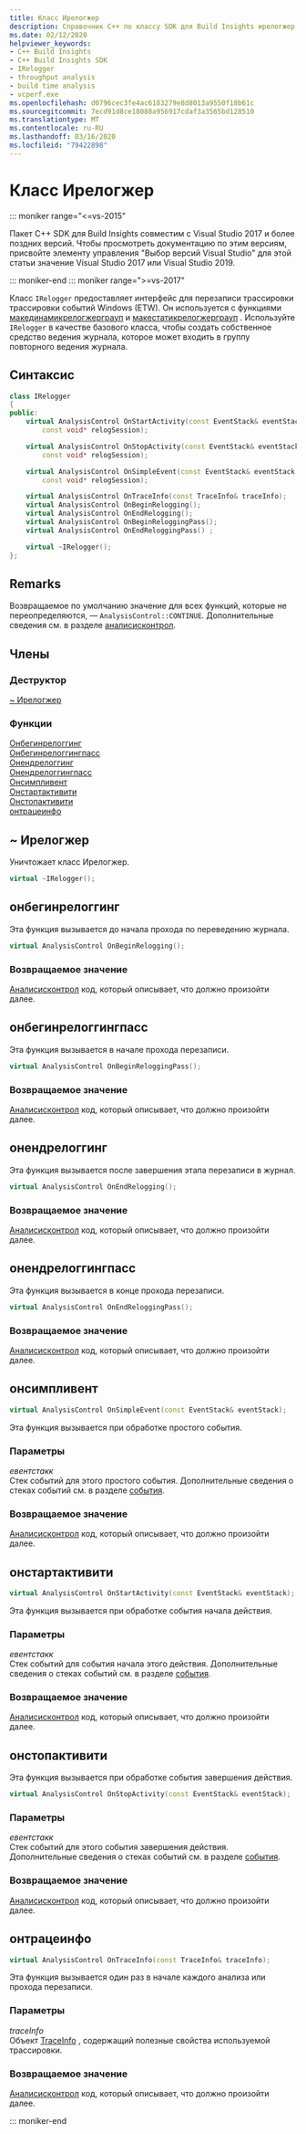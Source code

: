 ```yaml
---
title: Класс Ирелогжер
description: Справочник C++ по классу SDK для Build Insights ирелогжер.
ms.date: 02/12/2020
helpviewer_keywords:
- C++ Build Insights
- C++ Build Insights SDK
- IRelogger
- throughput analysis
- build time analysis
- vcperf.exe
ms.openlocfilehash: d0796cec3fe4ac6183279e8d8013a9550f18b61c
ms.sourcegitcommit: 7ecd91d8ce18088a956917cdaf3a3565bd128510
ms.translationtype: MT
ms.contentlocale: ru-RU
ms.lasthandoff: 03/16/2020
ms.locfileid: "79422898"
---
```

# <a name="irelogger-class"></a>Класс Ирелогжер

::: moniker range="<=vs-2015"

Пакет C++ SDK для Build Insights совместим с Visual Studio 2017 и более поздних версий. Чтобы просмотреть документацию по этим версиям, присвойте элементу управления "Выбор версий Visual Studio" для этой статьи значение Visual Studio 2017 или Visual Studio 2019.

::: moniker-end
::: moniker range=">=vs-2017"

Класс `IRelogger` предоставляет интерфейс для перезаписи трассировки трассировки событий Windows (ETW). Он используется с функциями [макединамикрелогжерграуп](../functions/make-dynamic-relogger-group.md) и [макестатикрелогжерграуп](../functions/make-static-analyzer-group.md) . Используйте `IRelogger` в качестве базового класса, чтобы создать собственное средство ведения журнала, которое может входить в группу повторного ведения журнала.

## <a name="syntax"></a>Синтаксис

```cpp
class IRelogger
{
public:
    virtual AnalysisControl OnStartActivity(const EventStack& eventStack,
        const void* relogSession);

    virtual AnalysisControl OnStopActivity(const EventStack& eventStack,
        const void* relogSession);

    virtual AnalysisControl OnSimpleEvent(const EventStack& eventStack,
        const void* relogSession);

    virtual AnalysisControl OnTraceInfo(const TraceInfo& traceInfo);
    virtual AnalysisControl OnBeginRelogging();
    virtual AnalysisControl OnEndRelogging();
    virtual AnalysisControl OnBeginReloggingPass();
    virtual AnalysisControl OnEndReloggingPass() ;

    virtual ~IRelogger();
};
```

## <a name="remarks"></a>Remarks

Возвращаемое по умолчанию значение для всех функций, которые не переопределяются, — `AnalysisControl::CONTINUE`. Дополнительные сведения см. в разделе [аналисисконтрол](analysis-control-enum-class.md).

## <a name="members"></a>Члены

### <a name="destructor"></a>Деструктор

[~ Ирелогжер](#irelogger-destructor)

### <a name="functions"></a>Функции

[Онбегинрелоггинг](#on-begin-relogging)\
[Онбегинрелоггингпасс](#on-begin-relogging-pass)\
[Онендрелоггинг](#on-end-relogging)\
[Онендрелоггингпасс](#on-end-relogging-pass)\
[Онсимпливент](#on-simple-event)\
[Онстартактивити](#on-start-activity)\
[Онстопактивити](#on-stop-activity)\
[онтрацеинфо](#on-trace-info)

## <a name="irelogger-destructor"></a>~ Ирелогжер

Уничтожает класс Ирелогжер.

```cpp
virtual ~IRelogger();
```

## <a name="on-begin-relogging"></a>онбегинрелоггинг

Эта функция вызывается до начала прохода по переведению журнала.

```cpp
virtual AnalysisControl OnBeginRelogging();
```

### <a name="return-value"></a>Возвращаемое значение

[Аналисисконтрол](analysis-control-enum-class.md) код, который описывает, что должно произойти далее.

## <a name="on-begin-relogging-pass"></a>онбегинрелоггингпасс

Эта функция вызывается в начале прохода перезаписи.

```cpp
virtual AnalysisControl OnBeginReloggingPass();
```

### <a name="return-value"></a>Возвращаемое значение

[Аналисисконтрол](analysis-control-enum-class.md) код, который описывает, что должно произойти далее.

## <a name="on-end-relogging"></a>онендрелоггинг

Эта функция вызывается после завершения этапа перезаписи в журнал.

```cpp
virtual AnalysisControl OnEndRelogging();
```

### <a name="return-value"></a>Возвращаемое значение

[Аналисисконтрол](analysis-control-enum-class.md) код, который описывает, что должно произойти далее.

## <a name="on-end-relogging-pass"></a>онендрелоггингпасс

Эта функция вызывается в конце прохода перезаписи.

```cpp
virtual AnalysisControl OnEndReloggingPass();
```

### <a name="return-value"></a>Возвращаемое значение

[Аналисисконтрол](analysis-control-enum-class.md) код, который описывает, что должно произойти далее.

## <a name="on-simple-event"></a>онсимпливент

```cpp
virtual AnalysisControl OnSimpleEvent(const EventStack& eventStack);
```

Эта функция вызывается при обработке простого события.

### <a name="parameters"></a>Параметры

*евентстакк*\
Стек событий для этого простого события. Дополнительные сведения о стеках событий см. в разделе [события](../event-table.md).

### <a name="return-value"></a>Возвращаемое значение

[Аналисисконтрол](analysis-control-enum-class.md) код, который описывает, что должно произойти далее.

## <a name="on-start-activity"></a>онстартактивити

```cpp
virtual AnalysisControl OnStartActivity(const EventStack& eventStack);
```

Эта функция вызывается при обработке события начала действия.

### <a name="parameters"></a>Параметры

*евентстакк*\
Стек событий для события начала этого действия. Дополнительные сведения о стеках событий см. в разделе [события](../event-table.md).

### <a name="return-value"></a>Возвращаемое значение

[Аналисисконтрол](analysis-control-enum-class.md) код, который описывает, что должно произойти далее.

## <a name="on-stop-activity"></a>онстопактивити

Эта функция вызывается при обработке события завершения действия.

```cpp
virtual AnalysisControl OnStopActivity(const EventStack& eventStack);
```

### <a name="parameters"></a>Параметры

*евентстакк*\
Стек событий для этого события завершения действия. Дополнительные сведения о стеках событий см. в разделе [события](../event-table.md).

### <a name="return-value"></a>Возвращаемое значение

[Аналисисконтрол](analysis-control-enum-class.md) код, который описывает, что должно произойти далее.

## <a name="on-trace-info"></a>онтрацеинфо

```cpp
virtual AnalysisControl OnTraceInfo(const TraceInfo& traceInfo);
```

Эта функция вызывается один раз в начале каждого анализа или прохода перезаписи.

### <a name="parameters"></a>Параметры

*traceInfo*\
Объект [TraceInfo](../cpp-event-data-types/trace-info.md) , содержащий полезные свойства используемой трассировки.

### <a name="return-value"></a>Возвращаемое значение

[Аналисисконтрол](analysis-control-enum-class.md) код, который описывает, что должно произойти далее.

::: moniker-end
